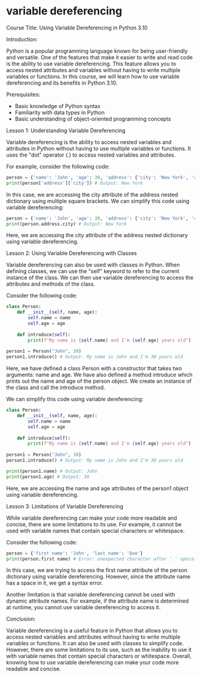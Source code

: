 
variable dereferencing
======================
Course Title: Using Variable Dereferencing in Python 3.10

Introduction:

Python is a popular programming language known for being user-friendly and versatile. One of the features that make it easier to write and read code is the ability to use variable dereferencing. This feature allows you to access nested attributes and variables without having to write multiple variables or functions. In this course, we will learn how to use variable dereferencing and its benefits in Python 3.10.

Prerequisites:

- Basic knowledge of Python syntax
- Familiarity with data types in Python
- Basic understanding of object-oriented programming concepts

Lesson 1: Understanding Variable Dereferencing

Variable dereferencing is the ability to access nested variables and attributes in Python without having to use multiple variables or functions. It uses the "dot" operator (.) to access nested variables and attributes.

For example, consider the following code:

```python
person = {'name': 'John', 'age': 30, 'address': {'city': 'New York', 'country': 'USA'}}
print(person['address']['city']) # Output: New York
```

In this case, we are accessing the city attribute of the address nested dictionary using multiple square brackets. We can simplify this code using variable dereferencing:

```python
person = {'name': 'John', 'age': 30, 'address': {'city': 'New York', 'country': 'USA'}}
print(person.address.city) # Output: New York
```

Here, we are accessing the city attribute of the address nested dictionary using variable dereferencing.

Lesson 2: Using Variable Dereferencing with Classes

Variable dereferencing can also be used with classes in Python. When defining classes, we can use the "self" keyword to refer to the current instance of the class. We can then use variable dereferencing to access the attributes and methods of the class.

Consider the following code:

```python
class Person:
    def __init__(self, name, age):
        self.name = name
        self.age = age
    
    def introduce(self):
        print(f"My name is {self.name} and I'm {self.age} years old")
        
person1 = Person("John", 30)
person1.introduce() # Output: My name is John and I'm 30 years old
```

Here, we have defined a class Person with a constructor that takes two arguments: name and age. We have also defined a method introduce which prints out the name and age of the person object. We create an instance of the class and call the introduce method.

We can simplify this code using variable dereferencing:

```python
class Person:
    def __init__(self, name, age):
        self.name = name
        self.age = age
    
    def introduce(self):
        print(f"My name is {self.name} and I'm {self.age} years old")
        
person1 = Person("John", 30)
person1.introduce() # Output: My name is John and I'm 30 years old

print(person1.name) # Output: John
print(person1.age) # Output: 30
```

Here, we are accessing the name and age attributes of the person1 object using variable dereferencing.

Lesson 3: Limitations of Variable Dereferencing

While variable dereferencing can make your code more readable and concise, there are some limitations to its use. For example, it cannot be used with variable names that contain special characters or whitespace.

Consider the following code:

```python
person = {'first name': 'John', 'last name': 'Doe'}
print(person.first name) # Error: unexpected character after '.' operator
```

In this case, we are trying to access the first name attribute of the person dictionary using variable dereferencing. However, since the attribute name has a space in it, we get a syntax error.

Another limitation is that variable dereferencing cannot be used with dynamic attribute names. For example, if the attribute name is determined at runtime, you cannot use variable dereferencing to access it.

Conclusion:

Variable dereferencing is a useful feature in Python that allows you to access nested variables and attributes without having to write multiple variables or functions. It can also be used with classes to simplify code. However, there are some limitations to its use, such as the inability to use it with variable names that contain special characters or whitespace. Overall, knowing how to use variable dereferencing can make your code more readable and concise.